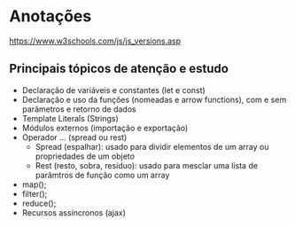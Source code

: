 # Anotações
 https://www.w3schools.com/js/js_versions.asp

## Principais tópicos de atenção e estudo
 - Declaração de variáveis e constantes (let e const)
 - Declaração e uso da funções  (nomeadas e arrow functions), com e sem parâmetros e retorno de dados
 - Template Literals (Strings)
 - Módulos externos (importação e exportação)
 - Operador ... (spread ou rest)
   - Spread (espalhar): usado para dividir elementos de um array ou propriedades de um objeto
   - Rest (resto, sobra, resíduo): usado para mesclar uma lista de parâmtros de função como um array
- map();
- filter();
- reduce();
- Recursos assíncronos (ajax)
